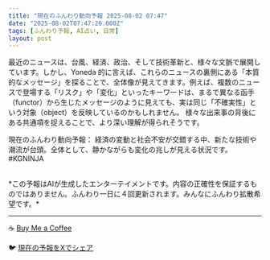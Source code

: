 ```yaml
---
title: "現在のふんわり動向予報 2025-08-02 07:47"
date: "2025-08-02T07:47:20.000Z"
tags: [ふんわり予報, AI占い, 日常]
layout: post
---
```


最近のニュースは、台風、経済、政治、そして技術革新と、様々な文脈で展開しています。しかし、Yoneda 的に言えば、これらのニュースの裏側にある「本質的なメッセージ」を探ることで、全体像が見えてきます。例えば、複数のニュースで登場する「リスク」や「変化」といったキーワードは、まるで異なる函手（functor）から生じたメッセージのように見えても、実は同じ「不確実性」という対象（object）を反映しているのかもしれません。  様々な出来事の背後にある共通項を捉えることで、より深い理解が得られそうです。


現在のふんわり動向予報：
経済の変動と社会不安が交錯する中、新たな技術や潮流が台頭。全体として、静かながらも変化の兆しが見える状況です。#KGNINJA

<br>
*この予報はAIが生成したエンターテイメントです。内容の正確性を保証するものではありません。ふんわり一日に４回更新されます。みんなにふんわり拡散希望です。*

---
☕️ [Buy Me a Coffee](https://www.buymeacoffee.com/kgninja)

🐦 [現在の予報をXでシェア](https://twitter.com/intent/tweet?text=%E7%8F%BE%E5%9C%A8%E3%81%AE%E3%81%B5%E3%82%93%E3%82%8F%E3%82%8A%E4%BA%88%E5%A0%B1%3A%20%E3%80%8C%E6%9C%80%E8%BF%91%E3%81%AE%E3%83%8B%E3%83%A5%E3%83%BC%E3%82%B9%E3%81%AF%E3%80%81%E5%8F%B0%E9%A2%A8%E3%80%81%E7%B5%8C%E6%B8%88%E3%80%81%E6%94%BF%E6%B2%BB%E3%80%81%E3%81%9D%E3%81%97%E3%81%A6%E6%8A%80%E8%A1%93%E9%9D%A9%E6%96%B0%E3%81%A8%E3%80%81%E6%A7%98%E3%80%85%E3%81%AA%E6%96%87%E8%84%88%E3%81%A7%E5%B1%95%E9%96%8B%E3%81%97%E3%81%A6%E3%81%84%E3%81%BE%E3%81%99%E3%80%82%E3%80%8D%23KGNINJA%20%E7%B6%9A%E3%81%8D%E3%81%AF%E3%83%96%E3%83%AD%E3%82%B0%E3%81%A7%EF%BC%81%F0%9F%91%87&url=https%3A%2F%2Fkg-ninja.github.io%2FFunwariyoso%2F)
